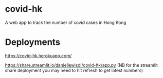 # covid-hk
A web app to track the number of covid cases in Hong Kong

# Deployments

https://covid-hk.herokuapp.com/

https://share.streamlit.io/daniellewisdl/covid-hk/app.py
(NB for the streamlit share deployment you may need to hit refresh to get latest numbers)
